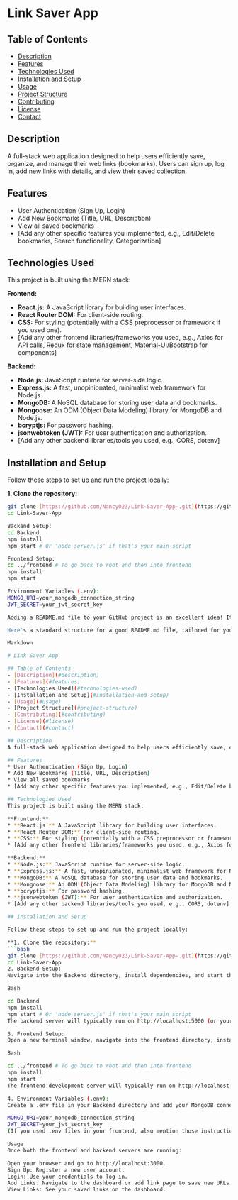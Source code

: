 # Link Saver App

## Table of Contents
- [Description](#description)
- [Features](#features)
- [Technologies Used](#technologies-used)
- [Installation and Setup](#installation-and-setup)
- [Usage](#usage)
- [Project Structure](#project-structure)
- [Contributing](#contributing)
- [License](#license)
- [Contact](#contact)

## Description
A full-stack web application designed to help users efficiently save, organize, and manage their web links (bookmarks). Users can sign up, log in, add new links with details, and view their saved collection.

## Features
* User Authentication (Sign Up, Login)
* Add New Bookmarks (Title, URL, Description)
* View all saved bookmarks
* [Add any other specific features you implemented, e.g., Edit/Delete bookmarks, Search functionality, Categorization]

## Technologies Used
This project is built using the MERN stack:

**Frontend:**
* **React.js:** A JavaScript library for building user interfaces.
* **React Router DOM:** For client-side routing.
* **CSS:** For styling (potentially with a CSS preprocessor or framework if you used one).
* [Add any other frontend libraries/frameworks you used, e.g., Axios for API calls, Redux for state management, Material-UI/Bootstrap for components]

**Backend:**
* **Node.js:** JavaScript runtime for server-side logic.
* **Express.js:** A fast, unopinionated, minimalist web framework for Node.js.
* **MongoDB:** A NoSQL database for storing user data and bookmarks.
* **Mongoose:** An ODM (Object Data Modeling) library for MongoDB and Node.js.
* **bcryptjs:** For password hashing.
* **jsonwebtoken (JWT):** For user authentication and authorization.
* [Add any other backend libraries/tools you used, e.g., CORS, dotenv]

## Installation and Setup

Follow these steps to set up and run the project locally:

**1. Clone the repository:**
```bash
git clone [https://github.com/Nancy023/Link-Saver-App-.git](https://github.com/Nancy023/Link-Saver-App-.git)
cd Link-Saver-App

Backend Setup:
cd Backend
npm install
npm start # Or 'node server.js' if that's your main script

Frontend Setup:
cd ../frontend # To go back to root and then into frontend
npm install
npm start

Environment Variables (.env):
MONGO_URI=your_mongodb_connection_string
JWT_SECRET=your_jwt_secret_key

Adding a README.md file to your GitHub project is an excellent idea! It's the first thing people see when they visit your repository and acts as a quick guide to your project.

Here's a standard structure for a good README.md file, tailored for your "Link Saver App" (a full-stack project). You can copy this, paste it into a file named README.md in the root of your OMVAD Assignment folder, and fill in the details.

Markdown

# Link Saver App

## Table of Contents
- [Description](#description)
- [Features](#features)
- [Technologies Used](#technologies-used)
- [Installation and Setup](#installation-and-setup)
- [Usage](#usage)
- [Project Structure](#project-structure)
- [Contributing](#contributing)
- [License](#license)
- [Contact](#contact)

## Description
A full-stack web application designed to help users efficiently save, organize, and manage their web links (bookmarks). Users can sign up, log in, add new links with details, and view their saved collection.

## Features
* User Authentication (Sign Up, Login)
* Add New Bookmarks (Title, URL, Description)
* View all saved bookmarks
* [Add any other specific features you implemented, e.g., Edit/Delete bookmarks, Search functionality, Categorization]

## Technologies Used
This project is built using the MERN stack:

**Frontend:**
* **React.js:** A JavaScript library for building user interfaces.
* **React Router DOM:** For client-side routing.
* **CSS:** For styling (potentially with a CSS preprocessor or framework if you used one).
* [Add any other frontend libraries/frameworks you used, e.g., Axios for API calls, Redux for state management, Material-UI/Bootstrap for components]

**Backend:**
* **Node.js:** JavaScript runtime for server-side logic.
* **Express.js:** A fast, unopinionated, minimalist web framework for Node.js.
* **MongoDB:** A NoSQL database for storing user data and bookmarks.
* **Mongoose:** An ODM (Object Data Modeling) library for MongoDB and Node.js.
* **bcryptjs:** For password hashing.
* **jsonwebtoken (JWT):** For user authentication and authorization.
* [Add any other backend libraries/tools you used, e.g., CORS, dotenv]

## Installation and Setup

Follow these steps to set up and run the project locally:

**1. Clone the repository:**
```bash
git clone [https://github.com/Nancy023/Link-Saver-App-.git](https://github.com/Nancy023/Link-Saver-App-.git)
cd Link-Saver-App
2. Backend Setup:
Navigate into the Backend directory, install dependencies, and start the server.

Bash

cd Backend
npm install
npm start # Or 'node server.js' if that's your main script
The backend server will typically run on http://localhost:5000 (or your configured port).

3. Frontend Setup:
Open a new terminal window, navigate into the frontend directory, install dependencies, and start the client.

Bash

cd ../frontend # To go back to root and then into frontend
npm install
npm start
The frontend development server will typically run on http://localhost:3000.

4. Environment Variables (.env):
Create a .env file in your Backend directory and add your MongoDB connection URI and JWT secret:

MONGO_URI=your_mongodb_connection_string
JWT_SECRET=your_jwt_secret_key
(If you used .env files in your frontend, also mention those instructions here.)

Usage
Once both the frontend and backend servers are running:

Open your browser and go to http://localhost:3000.
Sign Up: Register a new user account.
Login: Use your credentials to log in.
Add Links: Navigate to the dashboard or add link page to save new URLs.
View Links: See your saved links on the dashboard.
